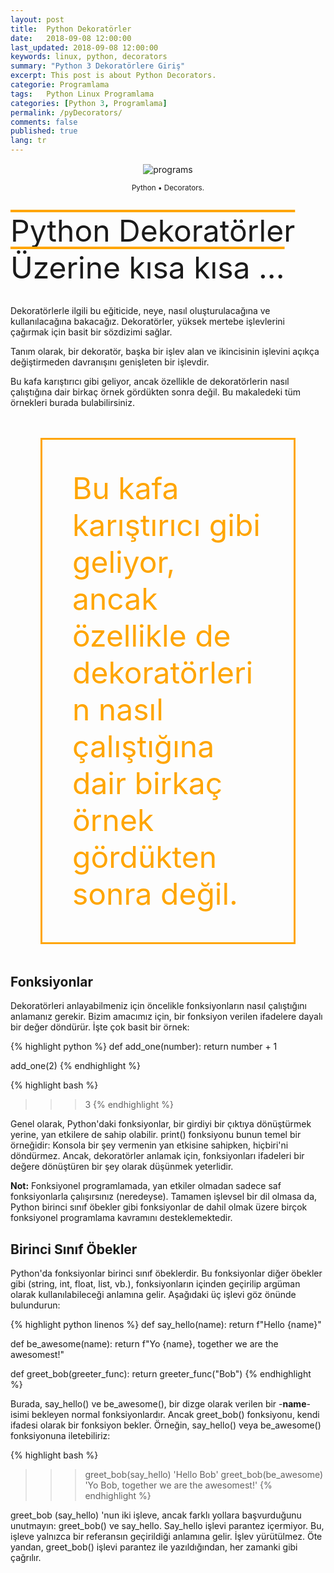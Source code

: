 ```yaml
---
layout: post
title:  Python Dekoratörler
date:   2018-09-08 12:00:00
last_updated: 2018-09-08 12:00:00
keywords: linux, python, decorators
summary: "Python 3 Dekoratörlere Giriş"
excerpt: This post is about Python Decorators.
categorie: Programlama
tags:   Python Linux Programlama
categories: [Python 3, Programlama]
permalink: /pyDecorators/
comments: false
published: true
lang: tr
---
```


<div class='pull-right alert alert-warning' style="margin: 15px; text-align: center;">
  <img src="{{ site.baseurl }}/images/Python-Decorators.png" alt="programs" class="resize" />
  <p><small>Python &bull; Decorators.</small></p>
</div> 
  
<style>
img.resize {
  max-width:100%;
  max-height:100%;
}
</style>

<br>

<div class="pop">Python Dekoratörler Üzerine kısa kısa ...</div> 

<br>

Dekoratörlerle ilgili bu eğiticide, neye, nasıl oluşturulacağına ve kullanılacağına bakacağız. Dekoratörler, yüksek mertebe işlevlerini çağırmak için basit bir sözdizimi sağlar. 

Tanım olarak, bir dekoratör, başka bir işlev alan ve ikincisinin işlevini açıkça değiştirmeden davranışını genişleten bir işlevdir. 

Bu kafa karıştırıcı gibi geliyor, ancak özellikle de dekoratörlerin nasıl çalıştığına dair birkaç örnek gördükten sonra değil. Bu makaledeki tüm örnekleri burada bulabilirsiniz.

<style>
	.box {
		color: orange;
		font-size: 5vw;
		padding: 5vw;
		margin: 5vw;
		border-style: solid;
	}
	.pop {
		font-size: 5vw;
		text-decoration: overline;
		text-decoration-color: orange;
	}
</style>

<div class="box">Bu kafa karıştırıcı gibi geliyor, ancak özellikle de dekoratörlerin nasıl çalıştığına dair birkaç örnek gördükten sonra değil.</div>

## Fonksiyonlar

Dekoratörleri anlayabilmeniz için öncelikle fonksiyonların nasıl çalıştığını anlamanız gerekir. Bizim amacımız için, bir fonksiyon verilen ifadelere dayalı bir değer döndürür. İşte çok basit bir örnek:

{% highlight python %}
def add_one(number):
     return number + 1

add_one(2)
{% endhighlight %}

{% highlight bash %}
>>> 3
{% endhighlight %}

Genel olarak, Python'daki fonksiyonlar, bir girdiyi bir çıktıya dönüştürmek yerine, yan etkilere de sahip olabilir. print() fonksiyonu bunun temel bir örneğidir: Konsola bir şey vermenin yan etkisine sahipken, hiçbiri'ni döndürmez. Ancak, dekoratörler anlamak için, fonksiyonları ifadeleri bir değere dönüştüren bir şey olarak düşünmek yeterlidir.

**Not:** Fonksiyonel programlamada, yan etkiler olmadan sadece saf fonksiyonlarla çalışırsınız (neredeyse). Tamamen işlevsel bir dil olmasa da, Python birinci sınıf öbekler gibi fonksiyonlar de dahil olmak üzere birçok fonksiyonel programlama kavramını desteklemektedir.
 
## Birinci Sınıf Öbekler

Python'da fonksiyonlar birinci sınıf öbeklerdir. Bu fonksiyonlar diğer öbekler gibi (string, int, float, list, vb.), fonksiyonların içinden geçirilip argüman olarak kullanılabileceği anlamına gelir. Aşağıdaki üç işlevi göz önünde bulundurun:

{% highlight python  linenos %}
def say_hello(name):
    return f"Hello {name}"

def be_awesome(name):
    return f"Yo {name}, together we are the awesomest!"

def greet_bob(greeter_func):
    return greeter_func("Bob")
{% endhighlight %}


Burada, say_hello() ve be_awesome(), bir dizge olarak verilen bir -**name**- isimi bekleyen normal fonksiyonlardır. Ancak greet_bob() fonksiyonu, kendi ifadesi olarak bir fonksiyon bekler. Örneğin, say_hello() veya be_awesome() fonksiyonuna iletebiliriz:

{% highlight bash %}
>>> greet_bob(say_hello)
'Hello Bob'
>>> greet_bob(be_awesome)
'Yo Bob, together we are the awesomest!'
{% endhighlight %}

greet_bob (say_hello) 'nun iki işleve, ancak farklı yollara başvurduğunu unutmayın: greet_bob() ve say_hello. Say_hello işlevi parantez içermiyor. Bu, işleve yalnızca bir referansın geçirildiği anlamına gelir. İşlev yürütülmez. Öte yandan, greet_bob() işlevi parantez ile yazıldığından, her zamanki gibi çağrılır.






